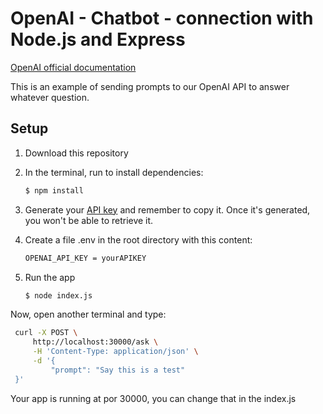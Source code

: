 # OpenAI - Chatbot - connection with Node.js and Express

[OpenAI official documentation](https://platform.openai.com/docs)

This is an example of sending prompts to our OpenAI API to answer whatever
question.

## Setup

1. Download this repository

2. In the terminal, run to install dependencies:

   ```bash
   $ npm install
   ```

3. Generate your [API key](https://platform.openai.com/account/api-keys) and remember to copy it. Once it's generated, you won't be able to retrieve it.

4. Create a file .env in the root directory with this content:

   ```bash
   OPENAI_API_KEY = yourAPIKEY
   ```

5. Run the app

   ```bash
   $ node index.js
   ```

Now, open another terminal and type:

```bash
 curl -X POST \
     http://localhost:30000/ask \
     -H 'Content-Type: application/json' \
     -d '{
         "prompt": "Say this is a test"
 }'
```

Your app is running at por 30000, you can change that in the index.js
